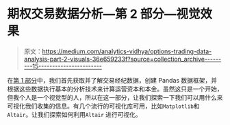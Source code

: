 # 期权交易数据分析—第 2 部分—视觉效果

> 原文：<https://medium.com/analytics-vidhya/options-trading-data-analysis-part-2-visuals-36e659233f?source=collection_archive---------15----------------------->

在[第 1 部分](https://phandinhlan.medium.com/options-trading-data-analysis-part-1-an-introduction-c6dcdc5d9a2f)中，我们首先获取并了解交易经纪数据，创建 Pandas 数据框架，并根据这些数据执行基本的分析技术来计算运营资本和本金。虽然这只是一个开始，但我个人是一个视觉型的人，所以在这一部分，让我们探索一下我们可以用什么来可视化我们收集的信息。有几个流行的可视化库可用，比如`Matplotlib`和`Altair`。让我们探索如何利用`Altair` 进行可视化。